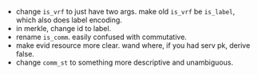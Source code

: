 - change `is_vrf` to just have two args.
make old `is_vrf` be `is_label`, which also does label encoding.
- in merkle, change id to label.
- rename `is_comm`. easily confused with commutative.
- make evid resource more clear. wand where, if you had serv pk, derive false.
- change `comm_st` to something more descriptive and unambiguous.
